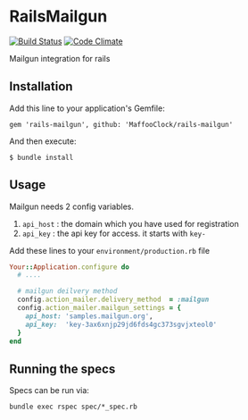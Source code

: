 # RailsMailgun
[![Build Status](https://travis-ci.org/MaffooClock/rails-mailgun.png?branch=master)](https://travis-ci.org/MaffooClock/rails-mailgun)
[![Code Climate](https://codeclimate.com/github/MaffooClock/rails-mailgun.png)](https://codeclimate.com/github/MaffooClock/rails-mailgun)

Mailgun integration for rails


## Installation
Add this line to your application's Gemfile:

    gem 'rails-mailgun', github: 'MaffooClock/rails-mailgun'

And then execute:

    $ bundle install

## Usage
Mailgun needs 2 config variables.

1. `api_host` : the domain which you have used for registration
2. `api_key`  : the api key for access. it starts with `key-`

Add these lines to your `environment/production.rb` file

```ruby
Your::Application.configure do
  # ....

  # mailgun deilvery method
  config.action_mailer.delivery_method  = :mailgun
  config.action_mailer.mailgun_settings = {
    api_host: 'samples.mailgun.org',
    api_key:  'key-3ax6xnjp29jd6fds4gc373sgvjxteol0'
  }
end
```

## Running the specs
Specs can be run via:

    bundle exec rspec spec/*_spec.rb
